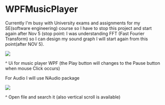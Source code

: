 # WPFMusicPlayer


Currently I'm busy with University exams and assignments for my SE(software engineering) course so I have to stop this project and start again after Nov 5 (stop point: I was understanding FFT (Fast Fourier Transform) so I can design my sound graph I will start again from this point(after NOV 5).


![](https://media.giphy.com/media/iIALHlnuXJOoDsKIme/giphy.gif)



^ Ui for music player WPF (the Play button will changes to the Pause button when mouse Click occurs) 

For Audio I will use NAudio package

![](https://media.giphy.com/media/RJQHCOO7swlSAZkNeH/giphy.gif)

^ Open file and search it (also vertical scroll is available)
